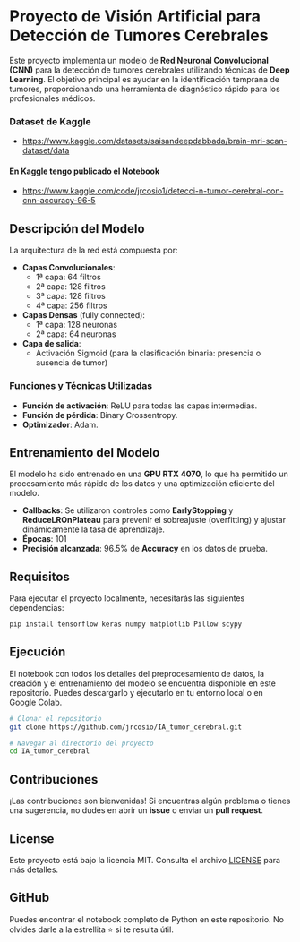 # Proyecto de Visión Artificial para Detección de Tumores Cerebrales

Este proyecto implementa un modelo de **Red Neuronal Convolucional (CNN)** para la detección de tumores cerebrales utilizando técnicas de **Deep Learning**. El objetivo principal es ayudar en la identificación temprana de tumores, proporcionando una herramienta de diagnóstico rápido para los profesionales médicos.

### Dataset de Kaggle
- https://www.kaggle.com/datasets/saisandeepdabbada/brain-mri-scan-dataset/data
#### En Kaggle tengo publicado el Notebook
- https://www.kaggle.com/code/jrcosio1/detecci-n-tumor-cerebral-con-cnn-accuracy-96-5

## Descripción del Modelo

La arquitectura de la red está compuesta por:

- **Capas Convolucionales**:
  - 1ª capa: 64 filtros
  - 2ª capa: 128 filtros
  - 3ª capa: 128 filtros
  - 4ª capa: 256 filtros
- **Capas Densas** (fully connected):
  - 1ª capa: 128 neuronas
  - 2ª capa: 64 neuronas
- **Capa de salida**: 
  - Activación Sigmoid (para la clasificación binaria: presencia o ausencia de tumor)
  
### Funciones y Técnicas Utilizadas
- **Función de activación**: ReLU para todas las capas intermedias.
- **Función de pérdida**: Binary Crossentropy.
- **Optimizador**: Adam.

## Entrenamiento del Modelo

El modelo ha sido entrenado en una **GPU RTX 4070**, lo que ha permitido un procesamiento más rápido de los datos y una optimización eficiente del modelo.

- **Callbacks**: Se utilizaron controles como **EarlyStopping** y **ReduceLROnPlateau** para prevenir el sobreajuste (overfitting) y ajustar dinámicamente la tasa de aprendizaje.
- **Épocas**: 101
- **Precisión alcanzada**: 96.5% de **Accuracy** en los datos de prueba.

## Requisitos

Para ejecutar el proyecto localmente, necesitarás las siguientes dependencias:

```bash
pip install tensorflow keras numpy matplotlib Pillow scypy
```

## Ejecución

El notebook con todos los detalles del preprocesamiento de datos, la creación y el entrenamiento del modelo se encuentra disponible en este repositorio. Puedes descargarlo y ejecutarlo en tu entorno local o en Google Colab.

```bash
# Clonar el repositorio
git clone https://github.com/jrcosio/IA_tumor_cerebral.git

# Navegar al directorio del proyecto
cd IA_tumor_cerebral
```

## Contribuciones

¡Las contribuciones son bienvenidas! Si encuentras algún problema o tienes una sugerencia, no dudes en abrir un **issue** o enviar un **pull request**.

## License

Este proyecto está bajo la licencia MIT. Consulta el archivo [LICENSE](LICENSE) para más detalles.

## GitHub

Puedes encontrar el notebook completo de Python en este repositorio. No olvides darle a la estrellita ⭐ si te resulta útil.
